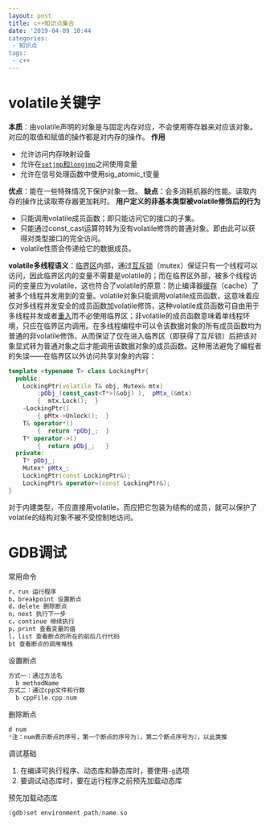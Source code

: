 ```yaml
---
layout: post
title: c++知识点集合
date: '2019-04-09 10:44
categories: 
 - 知识点
tags:
 - c++
---
```


# volatile关键字

**本质**：由volatile声明的对象是与固定内存对应，不会使用寄存器来对应该对象。对应的取值和赋值的操作都是对内存的操作。
**作用**

- 允许访问内存映射设备
- 允许在[`setjmp`和`longjmp`](https://zh.wikipedia.org/wiki/Setjmp.h "Setjmp.h")之间使用变量
- 允许在信号处理函数中使用sig_atomic_t变量

**优点**：能在一些特殊情况下保护对象一致。
**缺点**：会多消耗机器的性能。读取内存的操作比读取寄存器更加耗时。
**用户定义的非基本类型被volatile修饰后的行为**

- 只能调用volatile成员函数；即只能访问它的接口的子集。
- 只能通过const_cast运算符转为没有volatile修饰的普通对象。即由此可以获得对类型接口的完全访问。
- volatile性质会传递给它的数据成员。

**volatile多线程语义**：[临界区](https://zh.wikipedia.org/wiki/%E4%B8%B4%E7%95%8C%E5%8C%BA "临界区")内部，通过[互斥锁](https://zh.wikipedia.org/wiki/%E4%BA%92%E6%96%A5%E9%94%81 "互斥锁")（mutex）保证只有一个线程可以访问，因此临界区内的变量不需要是volatile的；而在临界区外部，被多个线程访问的变量应为volatile，这也符合了volatile的原意：防止编译器[缓存](https://zh.wikipedia.org/wiki/%E7%BC%93%E5%AD%98 "缓存")（cache）了被多个线程并发用到的变量。volatile对象只能调用volatile成员函数，这意味着应仅对多线程并发安全的成员函数加volatile修饰，这种volatile成员函数可自由用于多线程并发或者[重入](https://zh.wikipedia.org/wiki/%E5%8F%AF%E9%87%8D%E5%85%A5 "可重入")而不必使用临界区；非volatile的成员函数意味着单线程环境，只应在临界区内调用。在多线程编程中可以令该数据对象的所有成员函数均为普通的非volatile修饰，从而保证了仅在进入临界区（即获得了互斥锁）后把该对象显式转为普通对象之后才能调用该数据对象的成员函数。这种用法避免了编程者的失误——在临界区以外访问共享对象的内容：

```cpp
template <typename T> class LockingPtr{
  public:
    LockingPtr(volatile T& obj, Mutex& mtx)
        :pObj_(const_cast<T*>(&obj) ),  pMtx_(&mtx)
        {  mtx.Lock();  }
    ~LockingPtr()
        { pMtx->Unlock();  }
    T& operator*()
        {  return *pObj_;  }
    T* operator->()
        {  return pObj_;   }
  private:
    T* pObj_;
    Mutex* pMtx_;
    LockingPtr(const LockingPtr&);
    LockingPtr& operator=(const LockingPtr&);
}
```

对于内建类型，不应直接用volatile，而应把它包装为结构的成员，就可以保护了volatile的结构对象不被不受控制地访问。

# GDB调试

常用命令

```cpp
r，run 运行程序
b，breakpoint 设置断点
d，delete 删除断点
n，next 执行下一步
c，continue 继续执行
p，print 查看变量的值
l，list 查看断点的所在的前后几行代码
bt 查看断点的调用堆栈
```

设置断点

```cpp
方式一：通过方法名
  b methodName
方式二：通过cpp文件和行数
  b cppFile.cpp:num
```

删除断点

```cpp
d num
*注：num表示断点的序号，第一个断点的序号为1，第二个断点序号为2，以此类推
```

调试基础
1. 在编译可执行程序、动态库和静态库时，要使用`-g`选项
2. 要调试动态库时，要在运行程序之前预先加载动态库

预先加载动态库
```cpp
(gdb)set environment path/name.so
```

